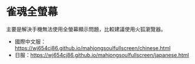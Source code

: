 # 雀魂全螢幕
主要是解決手機無法使用全螢幕顯示問題，比較建議使用火狐瀏覽器。
* 國際中文服：https://wj654cj86.github.io/mahjongsoulfullscreen/chinese.html
* 日服：https://wj654cj86.github.io/mahjongsoulfullscreen/japanese.html
